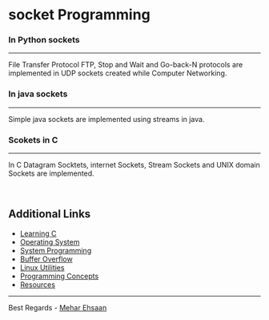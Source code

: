 # socket Programming

### In Python sockets

---

File Transfer Protocol FTP, Stop and Wait and Go-back-N protocols are implemented in UDP sockets created while Computer Networking.

### In java sockets

---

Simple java sockets are implemented using streams in java.

### Scokets in C

---

In C Datagram Socktets, internet Sockets, Stream Sockets and UNIX domain Sockets are implemented.

<br>

## Additional Links

- [Learning C](https://github.com/meharehsaan/learning-c)
- [Operating System](https://github.com/meharehsaan/operating-system)
- [System Programming](https://github.com/meharehsaan/system-programming)
- [Buffer Overflow](https://github.com/meharehsaan/bufferoverflow)
- [Linux Utilities](https://github.com/meharehsaan/linux-utilities)
- [Programming Concepts](https://github.com/meharehsaan/progconcepts)
- [Resources](https://github.com/meharehsaan/resources)

---

Best Regards - [Mehar Ehsaan](https://github.com/meharehsaan)